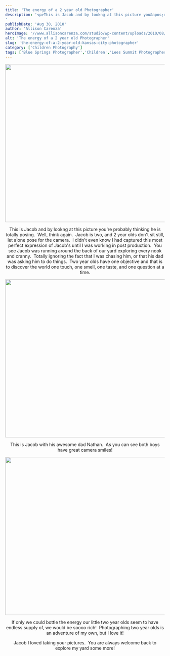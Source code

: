 ```yaml
---
title: 'The energy of a 2 year old Photographer'
description: '<p>This is Jacob and by lookng at this picture you&apos;re probably thinking he is totally posing.  Well, think again.  Jacob [&hellip;]</p>
'
publishDate: 'Aug 30, 2010'
author: 'Allison Carenza'
heroImage: '//www.allisoncarenza.com/studio/wp-content/uploads/2010/08/1year2.jpg'
alt: 'The energy of a 2 year old Photographer'
slug: 'the-energy-of-a-2-year-old-kansas-city-photographer'
category: ['Children Photography']
tags: ['Blue Springs Photographer','Children','Lees Summit Photographer']
---
```


<p><a rel="attachment wp-att-1327" href="http://www.allisoncarenza.com/archives/1325/1year2"><img class="aligncenter size-full wp-image-1327" title="1year2" src="http://www.allisoncarenza.com/studio/wp-content/uploads/2010/08/1year2.jpg" alt="" width="750" height="500" srcset="/media/1year2.jpg 750w, /media/1year2-300x200.jpg 300w" sizes="(max-width: 750px) 100vw, 750px" /></a></p>
<p style="text-align: center;">This is Jacob and by lookng at this picture you&apos;re probably thinking he is totally posing.  Well, think again.  Jacob is two, and 2 year olds don&apos;t sit still, let alone pose for the camera.  I didn&apos;t even know I had captured this most perfect expression of Jacob&apos;s until I was working in post production.  You see Jacob was running around the back of our yard exploring every nook and cranny.  Totally ignoring the fact that I was chasing him, or that his dad was asking him to do things.  Two year olds have one objective and that is to discover the world one touch, one smell, one taste, and one question at a time.</p>
<p><a rel="attachment wp-att-1326" href="http://www.allisoncarenza.com/archives/1325/1year"><img class="aligncenter size-full wp-image-1326" title="1year" src="http://www.allisoncarenza.com/studio/wp-content/uploads/2010/08/1year.jpg" alt="" width="700" height="500" srcset="/media/1year.jpg 700w, /media/1year-300x214.jpg 300w" sizes="(max-width: 700px) 100vw, 700px" /></a></p>
<p style="text-align: center;">This is Jacob with his awesome dad Nathan.  As you can see both boys have great camera smiles!</p>
<p style="text-align: center;"><a rel="attachment wp-att-1328" href="http://www.allisoncarenza.com/archives/1325/1year3"><img class="aligncenter size-full wp-image-1328" title="1year3" src="http://www.allisoncarenza.com/studio/wp-content/uploads/2010/08/1year3.jpg" alt="" width="751" height="500" srcset="/media/1year3.jpg 751w, /media/1year3-300x200.jpg 300w" sizes="(max-width: 751px) 100vw, 751px" /></a></p>
<p style="text-align: center;">If only we could bottle the energy our little two year olds seem to have endless supply of, we would be soooo rich!  Photographing two year olds is an adventure of my own, but I love it!</p>
<p style="text-align: center;">Jacob I loved taking your pictures.  You are always welcome back to explore my yard some more!</p>
